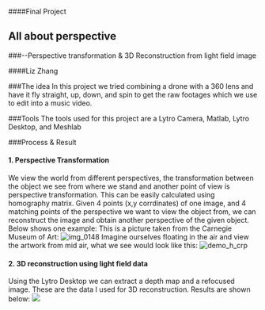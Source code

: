 ####Final Project
## All about perspective
###--Perspective transformation & 3D Reconstruction from light field image

####Liz Zhang

###The idea
In this project we tried combining a drone with a 360 lens and have it fly straight, up, down, and spin to get the raw footages which we use to edit into a music video.

###Tools
The tools used for this project are a Lytro Camera, Matlab, Lytro Desktop, and Meshlab

###Process & Result
#### 1. Perspective Transformation
We view the world from different perspectives, the transformation between the object we see from where we stand and another point of view is perspective transformation. This can be easily calculated using homography matrix. Given 4 points (x,y corrdinates) of one image, and 4 matching points of the perspective we want to view the object from, we can reconstruct the image and obtain another perspective of the given object.
Below shows one example:
This is a picture taken from the Carnegie Museum of Art:
![img_0148](https://cloud.githubusercontent.com/assets/11666005/11649129/9d407cc8-9d49-11e5-80ff-bd4cbc99eed0.jpg)
Imagine ourselves floating in the air and view the artwork from mid air, what we see would look like this:
![demo_h_crp](https://cloud.githubusercontent.com/assets/11666005/11649128/9d3d675e-9d49-11e5-837d-d061e56b370a.jpg)

#### 2. 3D reconstruction using light field data

Using the Lytro Desktop we can extract a depth map and a refocused image. These are the data I used for 3D reconstruction.
Results are shown below:
[![](https://cloud.githubusercontent.com/assets/11666005/11649227/ca3b8a8c-9d4a-11e5-9efb-5058d81cb983.png)](https://vimeo.com/148189063)




